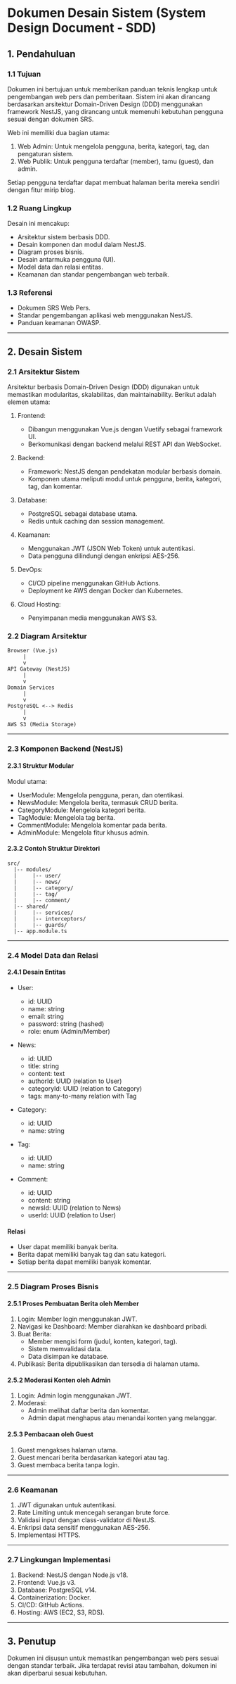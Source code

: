 # Dokumen Desain Sistem (System Design Document - SDD)

## 1. Pendahuluan
### 1.1 Tujuan
Dokumen ini bertujuan untuk memberikan panduan teknis lengkap untuk pengembangan web pers dan pemberitaan. Sistem ini akan dirancang berdasarkan arsitektur Domain-Driven Design (DDD) menggunakan framework NestJS, yang dirancang untuk memenuhi kebutuhan pengguna sesuai dengan dokumen SRS.

Web ini memiliki dua bagian utama:
1. Web Admin: Untuk mengelola pengguna, berita, kategori, tag, dan pengaturan sistem.
2. Web Publik: Untuk pengguna terdaftar (member), tamu (guest), dan admin.

Setiap pengguna terdaftar dapat membuat halaman berita mereka sendiri dengan fitur mirip blog.

### 1.2 Ruang Lingkup
Desain ini mencakup:
- Arsitektur sistem berbasis DDD.
- Desain komponen dan modul dalam NestJS.
- Diagram proses bisnis.
- Desain antarmuka pengguna (UI).
- Model data dan relasi entitas.
- Keamanan dan standar pengembangan web terbaik.

### 1.3 Referensi
- Dokumen SRS Web Pers.
- Standar pengembangan aplikasi web menggunakan NestJS.
- Panduan keamanan OWASP.

---

## 2. Desain Sistem

### 2.1 Arsitektur Sistem
Arsitektur berbasis Domain-Driven Design (DDD) digunakan untuk memastikan modularitas, skalabilitas, dan maintainability. Berikut adalah elemen utama:

1. Frontend:
   - Dibangun menggunakan Vue.js dengan Vuetify sebagai framework UI.
   - Berkomunikasi dengan backend melalui REST API dan WebSocket.

2. Backend:
   - Framework: NestJS dengan pendekatan modular berbasis domain.
   - Komponen utama meliputi modul untuk pengguna, berita, kategori, tag, dan komentar.

3. Database:
   - PostgreSQL sebagai database utama.
   - Redis untuk caching dan session management.

4. Keamanan:
   - Menggunakan JWT (JSON Web Token) untuk autentikasi.
   - Data pengguna dilindungi dengan enkripsi AES-256.

5. DevOps:
   - CI/CD pipeline menggunakan GitHub Actions.
   - Deployment ke AWS dengan Docker dan Kubernetes.

6. Cloud Hosting:
   - Penyimpanan media menggunakan AWS S3.

### 2.2 Diagram Arsitektur
```plaintext
Browser (Vue.js)
     |
     v
API Gateway (NestJS)
     |
     v
Domain Services
     |
     v
PostgreSQL <--> Redis
     |
     v
AWS S3 (Media Storage)
```

---

### 2.3 Komponen Backend (NestJS)

#### 2.3.1 Struktur Modular
Modul utama:
- UserModule: Mengelola pengguna, peran, dan otentikasi.
- NewsModule: Mengelola berita, termasuk CRUD berita.
- CategoryModule: Mengelola kategori berita.
- TagModule: Mengelola tag berita.
- CommentModule: Mengelola komentar pada berita.
- AdminModule: Mengelola fitur khusus admin.

#### 2.3.2 Contoh Struktur Direktori
```plaintext
src/
  |-- modules/
  |     |-- user/
  |     |-- news/
  |     |-- category/
  |     |-- tag/
  |     |-- comment/
  |-- shared/
  |     |-- services/
  |     |-- interceptors/
  |     |-- guards/
  |-- app.module.ts
```

---

### 2.4 Model Data dan Relasi

#### 2.4.1 Desain Entitas
- User:
  - id: UUID
  - name: string
  - email: string
  - password: string (hashed)
  - role: enum (Admin/Member)

- News:
  - id: UUID
  - title: string
  - content: text
  - authorId: UUID (relation to User)
  - categoryId: UUID (relation to Category)
  - tags: many-to-many relation with Tag

- Category:
  - id: UUID
  - name: string

- Tag:
  - id: UUID
  - name: string

- Comment:
  - id: UUID
  - content: string
  - newsId: UUID (relation to News)
  - userId: UUID (relation to User)

#### Relasi
- User dapat memiliki banyak berita.
- Berita dapat memiliki banyak tag dan satu kategori.
- Setiap berita dapat memiliki banyak komentar.

---

### 2.5 Diagram Proses Bisnis

#### 2.5.1 Proses Pembuatan Berita oleh Member
1. Login: Member login menggunakan JWT.
2. Navigasi ke Dashboard: Member diarahkan ke dashboard pribadi.
3. Buat Berita:
   - Member mengisi form (judul, konten, kategori, tag).
   - Sistem memvalidasi data.
   - Data disimpan ke database.
4. Publikasi: Berita dipublikasikan dan tersedia di halaman utama.

#### 2.5.2 Moderasi Konten oleh Admin
1. Login: Admin login menggunakan JWT.
2. Moderasi:
   - Admin melihat daftar berita dan komentar.
   - Admin dapat menghapus atau menandai konten yang melanggar.

#### 2.5.3 Pembacaan oleh Guest
1. Guest mengakses halaman utama.
2. Guest mencari berita berdasarkan kategori atau tag.
3. Guest membaca berita tanpa login.

---

### 2.6 Keamanan
1. JWT digunakan untuk autentikasi.
2. Rate Limiting untuk mencegah serangan brute force.
3. Validasi input dengan class-validator di NestJS.
4. Enkripsi data sensitif menggunakan AES-256.
5. Implementasi HTTPS.

---

### 2.7 Lingkungan Implementasi
1. Backend: NestJS dengan Node.js v18.
2. Frontend: Vue.js v3.
3. Database: PostgreSQL v14.
4. Containerization: Docker.
5. CI/CD: GitHub Actions.
6. Hosting: AWS (EC2, S3, RDS).

---

## 3. Penutup
Dokumen ini disusun untuk memastikan pengembangan web pers sesuai dengan standar terbaik. Jika terdapat revisi atau tambahan, dokumen ini akan diperbarui sesuai kebutuhan.
